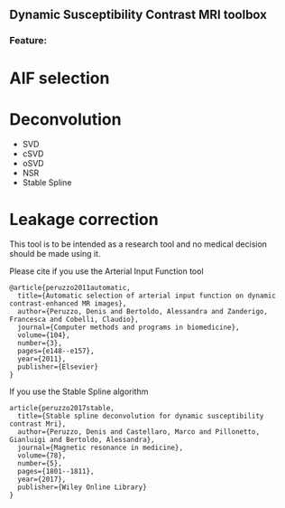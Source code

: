 
## Dynamic Susceptibility Contrast MRI toolbox

### Feature:

# AIF selection

# Deconvolution

  - SVD
  - cSVD
  - oSVD
  - NSR
  - Stable Spline
# Leakage correction

This tool is to be intended as a research tool and no medical decision should be made using it.

Please cite if you use the Arterial Input Function tool 

```
@article{peruzzo2011automatic,
  title={Automatic selection of arterial input function on dynamic contrast-enhanced MR images},
  author={Peruzzo, Denis and Bertoldo, Alessandra and Zanderigo, Francesca and Cobelli, Claudio},
  journal={Computer methods and programs in biomedicine},
  volume={104},
  number={3},
  pages={e148--e157},
  year={2011},
  publisher={Elsevier}
}
```

If you use the Stable Spline algorithm 

```
article{peruzzo2017stable,
  title={Stable spline deconvolution for dynamic susceptibility contrast Mri},
  author={Peruzzo, Denis and Castellaro, Marco and Pillonetto, Gianluigi and Bertoldo, Alessandra},
  journal={Magnetic resonance in medicine},
  volume={78},
  number={5},
  pages={1801--1811},
  year={2017},
  publisher={Wiley Online Library}
}
```